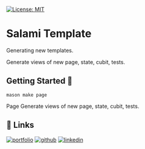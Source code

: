 [![License: MIT][license_badge]][license_link]

# Salami Template

Generating new templates.

Generate views of new page, state, cubit, tests.

## Getting Started 🚀

```
mason make page
```

Page Generate views of new page, state, cubit, tests.

## 🔗 Links

[![portfolio](https://img.shields.io/badge/devtalents-red?style=for-the-badge&logo=ko-fi&logoColor=white)](https://unitedideas.co/)
[![github](https://img.shields.io/badge/github-000?style=for-the-badge&logo=github&logoColor=white)](https://github.com/HeyDevTalents)
[![linkedin](https://img.shields.io/badge/linkedin-0A66C2?style=for-the-badge&logo=linkedin&logoColor=white)](https://www.linkedin.com/company/united-ideas)

[license_badge]: https://img.shields.io/badge/license-MIT-blue.svg
[license_link]: https://opensource.org/licenses/MIT

